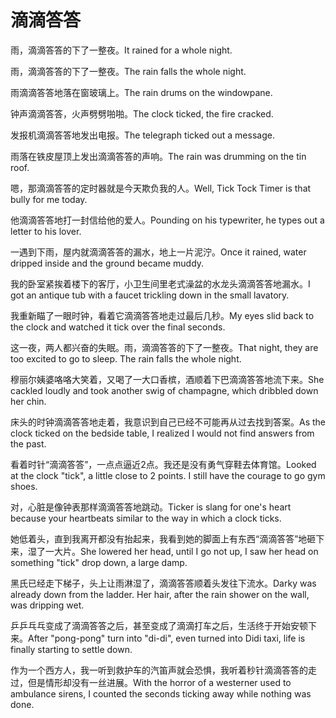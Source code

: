 # 滴滴答答

<p><span class="chinese">雨，滴滴答答的下了一整夜。</span><span class="english">It rained for a whole night.</span></p>

<p><span class="chinese">雨，滴滴答答的下了一整夜。</span><span class="english">The rain falls the whole night.</span></p>

<p><span class="chinese">雨滴滴答答地落在窗玻璃上。</span><span class="english">The rain drums on the windowpane.</span></p>

<p><span class="chinese">钟声滴滴答答，火声劈劈啪啪。</span><span class="english">The clock ticked, the fire cracked.</span></p>

<p><span class="chinese">发报机滴滴答答地发出电报。</span><span class="english">The telegraph ticked out a message.</span></p>

<p><span class="chinese">雨落在铁皮屋顶上发出滴滴答答的声响。</span><span class="english">The rain was drumming on the tin roof.</span></p>

<p><span class="chinese">嗯，那滴滴答答的定时器就是今天欺负我的人。</span><span class="english">Well, Tick Tock Timer is that bully for me today.</span></p>

<p><span class="chinese">他滴滴答答地打一封信给他的爱人。</span><span class="english">Pounding on his typewriter, he types out a letter to his lover.</span></p>

<p><span class="chinese">一遇到下雨，屋内就滴滴答答的漏水，地上一片泥泞。</span><span class="english">Once it rained, water dripped inside and the ground became muddy.</span></p>

<p><span class="chinese">我的卧室紧挨着楼下的客厅，小卫生间里老式澡盆的水龙头滴滴答答地漏水。</span><span class="english">I got an antique tub with a faucet trickling down in the small lavatory.</span></p>

<p><span class="chinese">我重新瞄了一眼时钟，看着它滴滴答答地走过最后几秒。</span><span class="english">My eyes slid back to the clock and watched it tick over the final seconds.</span></p>

<p><span class="chinese">这一夜，两人都兴奋的失眠。雨，滴滴答答的下了一整夜。</span><span class="english">That night, they are too excited to go to sleep. The rain falls the whole night.</span></p>

<p><span class="chinese">穆丽尔姨婆咯咯大笑着，又喝了一大口香槟，酒顺着下巴滴滴答答地流下来。</span><span class="english">She cackled loudly and took another swig of champagne, which dribbled down her chin.</span></p>

<p><span class="chinese">床头的时钟滴滴答答地走着，我意识到自己已经不可能再从过去找到答案。</span><span class="english">As the clock ticked on the bedside table, I realized I would not find answers from the past.</span></p>

<p><span class="chinese">看着时针“滴滴答答”，一点点逼近2点。我还是没有勇气穿鞋去体育馆。</span><span class="english">Looked at the clock "tick", a little close to 2 points. I still have the courage to go gym shoes.</span></p>

<p><span class="chinese">对，心脏是像钟表那样滴滴答答地跳动。</span><span class="english">Ticker is slang for one's heart because your heartbeats similar to the way in which a clock ticks.</span></p>

<p><span class="chinese">她低着头，直到我离开都没有抬起来，我看到她的脚面上有东西“滴滴答答”地砸下来，湿了一大片。</span><span class="english">She lowered her head, until I go not up, I saw her head on something "tick" drop down, a large damp.</span></p>

<p><span class="chinese">黑氏已经走下梯子，头上让雨淋湿了，滴滴答答顺着头发往下流水。</span><span class="english">Darky was already down from the ladder. Her hair, after the rain shower on the wall, was dripping wet.</span></p>

<p><span class="chinese">乒乒乓乓变成了滴滴答答之后，甚至变成了滴滴打车之后，生活终于开始安顿下来。</span><span class="english">After "pong-pong" turn into "di-di", even turned into Didi taxi, life is finally starting to settle down.</span></p>

<p><span class="chinese">作为一个西方人，我一听到救护车的汽笛声就会恐惧，我听着秒针滴滴答答的走过，但是情形却没有一丝进展。</span><span class="english">With the horror of a westerner used to ambulance sirens, I counted the seconds ticking away while nothing was done.</span></p>

